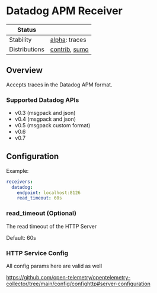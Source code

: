 # Datadog APM Receiver

<!-- status autogenerated section -->
| Status        |           |
| ------------- |-----------|
| Stability     | [alpha]: traces   |
| Distributions | [contrib], [sumo] |

[alpha]: https://github.com/open-telemetry/opentelemetry-collector#alpha
[contrib]: https://github.com/open-telemetry/opentelemetry-collector-releases/tree/main/distributions/otelcol-contrib
[sumo]: https://github.com/SumoLogic/sumologic-otel-collector
<!-- end autogenerated section -->

## Overview
Accepts traces in the Datadog APM format.
### Supported Datadog APIs

- v0.3 (msgpack and json)
- v0.4 (msgpack and json)
- v0.5 (msgpack custom format)
- v0.6
- v0.7
## Configuration

Example:

```yaml
receivers:
  datadog:
    endpoint: localhost:8126
    read_timeout: 60s
```
### read_timeout (Optional)
The read timeout of the HTTP Server

Default: 60s

### HTTP Service Config

All config params here are valid as well

https://github.com/open-telemetry/opentelemetry-collector/tree/main/config/confighttp#server-configuration


